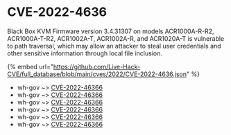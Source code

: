 # CVE-2022-4636

Black Box KVM Firmware version 3.4.31307 on models ACR1000A-R-R2, ACR1000A-T-R2, ACR1002A-T, ACR1002A-R, and ACR1020A-T is vulnerable to path traversal, which may allow an attacker to steal user credentials and other sensitive information through local file inclusion.

{% embed url="https://github.com/Live-Hack-CVE/full_database/blob/main/cves/2022/CVE-2022-4636.json" %}


* wh-gov ~> [CVE-2022-46366](https://www.alice-snow.ru/2022/database/cve-2022-4636/cve-2022-46366-wh-gov)
* wh-gov ~> [CVE-2022-46366](https://www.alice-snow.ru/2022/database/cve-2022-4636/cve-2022-46366-wh-gov)
* wh-gov ~> [CVE-2022-46366](https://www.alice-snow.ru/2022/database/cve-2022-4636/cve-2022-46366-wh-gov)
* wh-gov ~> [CVE-2022-46366](https://www.alice-snow.ru/2022/database/cve-2022-4636/cve-2022-46366-wh-gov)
* wh-gov ~> [CVE-2022-46366](https://www.alice-snow.ru/2022/database/cve-2022-4636/cve-2022-46366-wh-gov)
* wh-gov ~> [CVE-2022-46366](https://www.alice-snow.ru/2022/database/cve-2022-4636/cve-2022-46366-wh-gov)